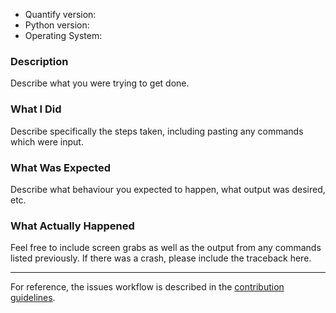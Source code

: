 * Quantify version:
* Python version:
* Operating System:

### Description

Describe what you were trying to get done.

### What I Did

Describe specifically the steps taken, including pasting any commands which were input.

### What Was Expected

Describe what behaviour you expected to happen, what output was desired, etc.

### What Actually Happened

Feel free to include screen grabs as well as the output from any commands listed previously.
If there was a crash, please include the traceback here.

---

For reference, the issues workflow is described in the [contribution guidelines](https://quantify-quantify-core.readthedocs-hosted.com/en/develop/contributing.html#issues-workflow).
